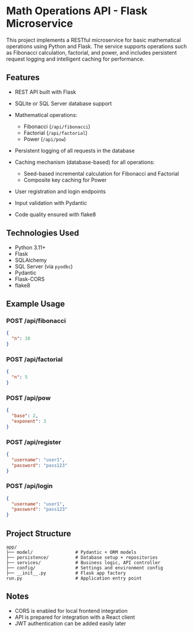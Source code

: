 # Math Operations API - Flask Microservice

This project implements a RESTful microservice for basic mathematical operations using Python and Flask. The service supports operations such as Fibonacci calculation, factorial, and power, and includes persistent request logging and intelligent caching for performance.

## Features

* REST API built with Flask
* SQLite or SQL Server database support
* Mathematical operations:

  * Fibonacci (`/api/fibonacci`)
  * Factorial (`/api/factorial`)
  * Power (`/api/pow`)
* Persistent logging of all requests in the database
* Caching mechanism (database-based) for all operations:

  * Seed-based incremental calculation for Fibonacci and Factorial
  * Composite key caching for Power
* User registration and login endpoints
* Input validation with Pydantic
* Code quality ensured with flake8

## Technologies Used

* Python 3.11+
* Flask
* SQLAlchemy
* SQL Server (via `pyodbc`)
* Pydantic
* Flask-CORS
* flake8

## Example Usage

### POST /api/fibonacci

```json
{
  "n": 10
}
```

### POST /api/factorial

```json
{
  "n": 5
}
```

### POST /api/pow

```json
{
  "base": 2,
  "exponent": 3
}
```

### POST /api/register

```json
{
  "username": "user1",
  "password": "pass123"
}
```

### POST /api/login

```json
{
  "username": "user1",
  "password": "pass123"
}
```

## Project Structure

```
app/
├── model/                # Pydantic + ORM models
├── persistence/          # Database setup + repositories
├── services/             # Business logic, API controller
├── config/               # Settings and environment config
├── __init__.py           # Flask app factory
run.py                    # Application entry point
```

## Notes

* CORS is enabled for local frontend integration
* API is prepared for integration with a React client
* JWT authentication can be added easily later
